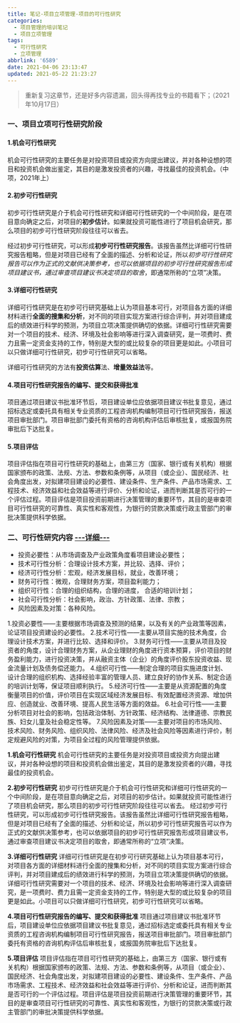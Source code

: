 ```yaml
---
title: 笔记-项目立项管理-项目的可行性研究
categories:
  - 项目管理的培训笔记
  - 项目立项管理
tags:
  - 可行性研究
  - 立项管理
abbrlink: '6589'
date: 2021-04-06 23:13:47
updated: 2021-05-22 21:23:27
---
```


> 重新复习这章节，还是好多内容遗漏，回头得再找专业的书籍看下；（2021年10月17日）

### 一、项目立项可行性研究阶段

#### 1.机会可行性研究

机会可行性研究的主要任务是对投资项目或投资方向提出建议，并对各种设想的项目和投资机会做出鉴定，其目的是激发投资者的兴趣，寻找最佳的投资机会。（中项，2021年上）

#### 2.初步可行性研究

初步可行性研究是介于机会可行性研究和详细可行性研究的一个中间阶段，是在项目意向确定之后，对项目的**初步估计**。如果就投资可能性进行了项目机会研究，那么项目的初步可行性研究阶段往往可以省去。

经过初步可行性研究，可以形成**初步可行性研究报告**。该报告虽然比详细可行性研究报告粗略，但是对项目已经有了全面的描述、分析和论证，所以*初步可行性研究报告可以作为正式的文献供决策参考，也可以依据项目的初步可行性研究报吿形成项目建议书，通过审查项目建议书决定项目的取舍*，即通常所称的“立项”决策。

<!-- more -->

#### 3.详细可行性研究

详细可行性研究是在初步可行研究基础上认为项目基本可行，对项目各方面的详细材料进行**全面的搜集和分析**，对不同的项目实现方案进行综合评判，并对项目建成后的绩效进行科学的预测，为项目立项决策提供确切的依据。详细可行性研究需要对一个项目的技术、经济、环境及社会影响等进行深入调查研究，是一项费时、费力且需一定资金支持的工作，特别是大型的或比较复杂的项目更是如此。小项目可以只做详细可行性研究，初步可行性研究可以省略。

详细可行性研究的方法有**投资估算**法、**增量效益法**等。

#### 4.项目可行性研究报告的编写、提交和获得批准

项目通过项目建议书批准环节后，项目建设单位应依据项目建议书批复意见，通过招标选定或委托具有相关专业资质的工程咨询机构编制项目可行性研究报告，报送项目审批部门。项目审批部门委托有资格的咨询机构评估后审核批复，或报国务院审批后下达批复。

#### 5.项目评估

项目评估指在项目可行性研究的基础上，由第三方（国家、银行或有关机构）根据国家颁布的政策、法规、方法、参数和条例等，从项目（或企业）、国民经济、社会角度出发，对拟建项目建设的必要性、建设条件、生产条件、产品市场需求、工程技术、经济效益和社会效益等进行评价、分析和论证，进而判断其是否可行的一个评估过程。项目评估是项目投资前期进行决策管理的重要环节，其目的是审查项目可行性研究的可靠性、真实性和客观性，为银行的贷款决策或行政主管部门的审批决策提供科学依据。

### 二、可行性研究内容 [---详细---](/post/7325.html)

- 投资必要性：从市场调查及产业政策角度看项目建设必要性；
- 技术可行性分析：合理设计技术方案，并比较、选择、评价；
- 经济可行性分析：宏观，经济发展目标，就业，改善环境；
- 财务可行性：微观，合理财务方案，项目盈利能力；
- 组织可行性：合理的组织结构，合理的进度， 合适的培训计划；
- 社会可行性分析：社会影响，政治、方针政策、法律、宗教；
- 风险因素及对策：各种风险。

1.投资必要性——主要根据市场调查及预测的结果，以及有关的产业政策等因素，论证项目投资建设的必要性。
2.技术可行性——主要从项目实施的技术角度，合理设计技术方案，并进行比较、选择和评价。
3.财务可行性——主要从项目及投资者的角度，设计合理财务方案，从企业理财的角度进行资本预算，评价项目的财务盈利能力，进行投资决策，并从融资主体（企业）的角度评价股东投资收益、现金流量计划及债务偿还能力。
4.组织可行性——制定合理的项目实施进度计划、设计合理的组织机构、选择经验丰富的管理人员、建立良好的协作关系、制定合适的培训计划等，保证项目顺利执行。
5.经济可行性——主要是从资源配置的角度衡量项目的价值，评价项目在实现区域经济发展目标、有效配置经济资源、增加供应、创造就业、改善环境、提高人民生活等方面的效益。
6.社会可行性——主要分析项目对社会的影响，包括政治体制、方针政策、经济结构、法律道德、宗教民族、妇女儿童及社会稳定性等。
7.风险因素及对策——主要对项目的市场风险、技术风险、财务风险、组织风险、法律风险、经济及社会风险等因素进行评价，制定规避风险的对策，为项目全过程的风险管理提供依据。

**1.机会可行性研究**
机会可行性研究的主要任务是对投资项目或投资方向提出建议，并对各种设想的项目和投资机会做出鉴定，其目的是激发投资者的兴趣，寻找最佳的投资机会。

**2.初步可行性研究**
初步可行性研究是介于机会可行性研究和详细可行性研究的一个中间阶段，是在项目意向确定之后，对项目的初步估计。如果就投资可能性进行了项目机会研究，那么项目的初步可行性研究阶段往往可以省去。
经过初步可行性研究，可以形成初步可行性研究报告。该报告虽然比详细可行性研究报告粗略，但是对项目已经有了全面的描述、分析和论证，所以初步可行性研究报告可以作为正式的文献供决策参考，也可以依据项目的初步可行性研究报吿形成项目建议书，通过审查项目建议书决定项目的取舍，即通常所称的“立项”决策。

**3.详细可行性研究**
详细可行性研究是在初步可行研究基础上认为项目基本可行，对项目各方面的详细材料进行全面的搜集和分析，对不同的项目实现方案进行综合评判，并对项目建成后的绩效进行科学的预测，为项目立项决策提供确切的依据。详细可行性研究需要对一个项目的技术、经济、环境及社会影响等进行深入调查研究，是一项费时、费力且需一定资金支持的工作，特别是大型的或比较复杂的项目更是如此。小项目可以只做详细可行性研究，初步可行性研究可以省略。

**4.项目可行性研究报告的编写、提交和获得批准**
项目通过项目建议书批准环节后，项目建设单位应依据项目建议书批复意见，通过招标选定或委托具有相关专业资质的工程咨询机构编制项目可行性研究报告，报送项目审批部门。项目审批部门委托有资格的咨询机构评估后审核批复，或报国务院审批后下达批复。

**5.项目评估**
项目评估指在项目可行性研究的基础上，由第三方（国家、银行或有关机构）根据国家颁布的政策、法规、方法、参数和条例等，从项目（或企业）、国民经济、社会角度出发，对拟建项目建设的必要性、建设条件、生产条件、产品市场需求、工程技术、经济效益和社会效益等进行评价、分析和论证，进而判断其是否可行的一个评估过程。项目评估是项目投资前期进行决策管理的重要环节，其目的是审查项目可行性研究的可靠性、真实性和客观性，为银行的贷款决策或行政主管部门的审批决策提供科学依据。
